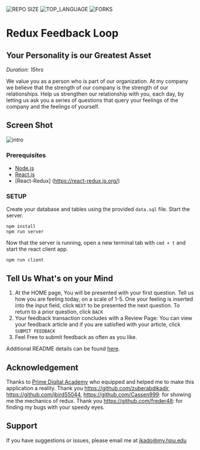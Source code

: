 ![REPO SIZE](https://img.shields.io/github/repo-size/JoelleKado/react-gallery.svg?style=flat-square)
![TOP_LANGUAGE](https://img.shields.io/github/languages/top/JoelleKado/react-gallery.svg?style=flat-square)
![FORKS](https://img.shields.io/github/forks/JoelleKado/react-gallery.svg?style=social)

# Redux Feedback Loop

## Your Personality is our Greatest Asset

_Duration: 15hrs_

We value you as a person who is part of our organization. At my company we believe that the strength of our company is the strength of our relationships. Help us strengthen our relationship with you, each day, by letting us ask you a series of questions that query your feelings of the company and the feelings of yourself.

## Screen Shot
![intro](public/images/screenShots/screenShot.png)

### Prerequisites

- [Node.js](https://nodejs.org/en/)
- [React.js](https://reactjs.org/)
- [React-Redux] (https://react-redux.js.org/)

### SETUP

Create your database and tables using the provided `data.sql` file. Start the server.

```
npm install
npm run server
```

Now that the server is running, open a new terminal tab with `cmd + t` and start the react client app.

```
npm run client
```

## Tell Us What's on your Mind

1. At the HOME page, You will be presented with your first question. Tell us how you are feeling today, on a scale of 1-5. One your feeling is inserted into the input field, click `NEXT` to be presented the next question. To return to a prior question, click `BACK`
2. Your feedback transaction concludes with a Review Page: You can view your feedback article and if you are satisfied with your article, click `SUBMIT FEEDBACK`
3. Feel Free to submit feedback as often as you like.


Additional README details can be found [here](https://github.com/PrimeAcademy/readme-template/blob/master/README.md).
## Acknowledgement
Thanks to [Prime Digital Academy](www.primeacademy.io) who equipped and helped me to make this application a reality. Thank you https://github.com/zuberabdikadir, https://github.com/jbird55044, https://github.com/Cassen999: for showing me the mechanics of redux. Thank you https://github.com/freder48: for finding my bugs with your speedy eyes.
## Support
If you have suggestions or issues, please email me at [jkado@my.hpu.edu](www.google.com)
